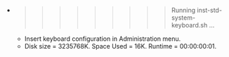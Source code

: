 * >>>>>>>>> Running inst-std-system-keyboard.sh ...
  * Insert keyboard configuration in Administration menu.
  * Disk size = 3235768K. Space Used = 16K. Runtime = 00:00:00:01.
